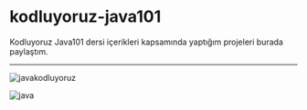 # kodluyoruz-java101
Kodluyoruz Java101 dersi içerikleri kapsamında yaptığım projeleri burada paylaştım.
**********
![javakodluyoruz](https://encrypted-tbn0.gstatic.com/images?q=tbn:ANd9GcSvJejG0JoQI1Nhej8KCD4VUFgPxtetW_lXYw&usqp=CAU)


![java ](https://encrypted-tbn0.gstatic.com/images?q=tbn:ANd9GcSz623Lzl9rFQuQ2gyvN_StuCS6CqgZeRtQ2A&usqp=CAU)